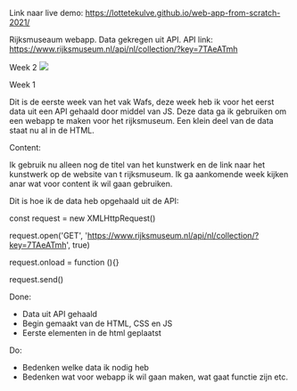 <!-- Add a link to your live demo in Github Pages 🌐-->
Link naar live demo: https://lottetekulve.github.io/web-app-from-scratch-2021/

<!-- ☝️ replace this description with a description of your own work -->
Rijksmuseaum webapp. Data gekregen uit API.
API link: https://www.rijksmuseum.nl/api/nl/collection/?key=7TAeATmh

Week 2
![](img/actordiagram.png)


Week 1

Dit is de eerste week van het vak Wafs, deze week heb ik voor het eerst data uit een API gehaald door middel van JS. Deze data ga ik gebruiken om een webapp te maken voor het rijksmuseum. Een klein deel van de data staat nu al in de HTML. 
<!-- replace the code in the /docs folder with your own, so you can showcase your work with GitHub Pages 🌍 -->

<!-- Add a nice poster image here at the end of the week, showing off your shiny frontend 📸 -->

<!-- Maybe a table of contents here? 📚 -->
Content:

Ik gebruik nu alleen nog de titel van het kunstwerk en de link naar het kunstwerk op de website van t rijksmuseum. Ik ga aankomende week kijken anar wat voor content ik wil gaan gebruiken.


<!-- How about a section that describes how to install this project? 🤓 -->
Dit is hoe ik de data heb opgehaald uit de API:

const request = new XMLHttpRequest() 

request.open('GET', 'https://www.rijksmuseum.nl/api/nl/collection/?key=7TAeATmh', true)

request.onload = function (){}

request.send()

<!-- ...but how does one use this project? What are its features 🤔 -->


<!-- What external data source is featured in your project and what are its properties 🌠 -->

<!-- Maybe a checklist of done stuff and stuff still on your wishlist? ✅ -->

Done:
- Data uit API gehaald
- Begin gemaakt van de HTML, CSS en JS
- Eerste elementen in de html geplaatst

Do:
- Bedenken welke data ik nodig heb
- Bedenken wat voor webapp ik wil gaan maken, wat gaat functie zijn etc.

<!-- How about a license here? 📜 (or is it a licence?) 🤷 -->


